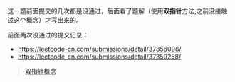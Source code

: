这一题前面提交的几次都是没通过，后面看了题解（使用**双指针**方法,之前没接触过这个概念）才写出来的。

前面两次没通过的提交记录：
- https://leetcode-cn.com/submissions/detail/37356096/
- https://leetcode-cn.com/submissions/detail/37359258/

> [双指针概念](https://leetcode-cn.com/problems/remove-duplicates-from-sorted-array/solution/shan-chu-pai-xu-shu-zu-zhong-de-zhong-fu-xiang-by-/)
